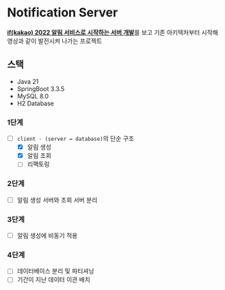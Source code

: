 # Notification Server
[**if(kakao) 2022 알림 서비스로 시작하는 서버 개발**](https://www.youtube.com/watch?v=CmTO68I2HSc)를 보고 기존 아키텍처부터 시작해 영상과 같이 발전시켜 나가는 프로젝트


## 스택
- Java 21
- SpringBoot 3.3.5
- MySQL 8.0
- H2 Database

### 1단계
- [ ] `client - (server ↔ database)`의 단순 구조  
  - [x] 알림 생성
  - [x] 알림 조회
  - [ ] 리팩토링

### 2단계
- [ ] 알림 생성 서버와 조회 서버 분리

### 3단계
- [ ] 알림 생성에 비동기 적용

### 4단계
- [ ] 데이터베이스 분리 및 파티셔닝
- [ ] 기간이 지난 데이터 이관 배치
